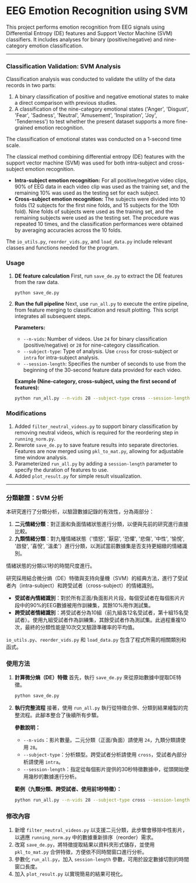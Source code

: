 # EEG Emotion Recognition using SVM

This project performs emotion recognition from EEG signals using Differential Entropy (DE) features and Support Vector Machine (SVM) classifiers. It includes analyses for binary (positive/negative) and nine-category emotion classification.

---

### Classification Validation: SVM Analysis

Classification analysis was conducted to validate the utility of the data records in two parts:
1.  A binary classification of positive and negative emotional states to make a direct comparison with previous studies.
2.  A classification of the nine-category emotional states ('Anger', 'Disgust', 'Fear', 'Sadness', 'Neutral', 'Amusement', 'Inspiration', 'Joy', 'Tenderness') to test whether the present dataset supports a more fine-grained emotion recognition.

The classification of emotional states was conducted on a 1-second time scale.

The classical method combining differential entropy (DE) features with the support vector machine (SVM) was used for both intra-subject and cross-subject emotion recognition.

*   **Intra-subject emotion recognition:** For all positive/negative video clips, 90% of EEG data in each video clip was used as the training set, and the remaining 10% was used as the testing set for each subject.
*   **Cross-subject emotion recognition:** The subjects were divided into 10 folds (12 subjects for the first nine folds, and 15 subjects for the 10th fold). Nine folds of subjects were used as the training set, and the remaining subjects were used as the testing set. The procedure was repeated 10 times, and the classification performances were obtained by averaging accuracies across the 10 folds.

The `io_utils.py`, `reorder_vids.py`, and `load_data.py` include relevant classes and functions needed for the program.

### Usage

1.  **DE feature calculation**
    First, run `save_de.py` to extract the DE features from the raw data.
    ```bash
    python save_de.py
    ```

2.  **Run the full pipeline**
    Next, use `run_all.py` to execute the entire pipeline, from feature merging to classification and result plotting. This script integrates all subsequent steps.

    **Parameters:**
    *   `--n-vids`: Number of videos. Use `24` for binary classification (positive/negative) or `28` for nine-category classification.
    *   `--subject-type`: Type of analysis. Use `cross` for cross-subject or `intra` for intra-subject analysis.
    *   `--session-length`: Specifies the number of seconds to use from the beginning of the 30-second feature data provided for each video.

    **Example (Nine-category, cross-subject, using the first second of features):**
    ```bash
    python run_all.py --n-vids 28 --subject-type cross --session-length 1
    ```

### Modifications

1.  Added `filter_neutral_videos.py` to support binary classification by removing neutral videos, which is required for the reordering step in `running_norm.py`.
2.  Rewrote `save_de.py` to save feature results into separate directories. Features are now merged using `pkl_to_mat.py`, allowing for adjustable time window analysis.
3.  Parameterized `run_all.py` by adding a `session-length` parameter to specify the duration of features to use.
4.  Added `plot_result.py` for simple result visualization.

---

### 分類驗證：SVM 分析

本研究進行了分類分析，以驗證數據記錄的有效性，分為兩部分：
1.  **二元情緒分類**：對正面和負面情緒狀態進行分類，以便與先前的研究進行直接比較。
2.  **九類情緒分類**：對九種情緒狀態（'憤怒', '厭惡', '恐懼', '悲傷', '中性', '愉悅', '啟發', '喜悅', '溫柔'）進行分類，以測試當前數據集是否支持更細緻的情緒識別。

情緒狀態的分類以1秒的時間尺度進行。

研究採用結合微分熵（DE）特徵與支持向量機（SVM）的經典方法，進行了受試者內（intra-subject）和跨受試者（cross-subject）的情緒識別。

*   **受試者內情緒識別**：對於所有正面/負面影片片段，每個受試者在每個影片片段中的90%的EEG數據被用作訓練集，其餘10%用作測試集。
*   **跨受試者情緒識別**：將受試者分為10組（前九組各12名受試者，第十組15名受試者）。使用九組受試者作為訓練集，其餘受試者作為測試集。此過程重複10次，最終的分類性能是10次交叉驗證準確率的平均值。

`io_utils.py`、`reorder_vids.py` 和 `load_data.py` 包含了程式所需的相關類別和函式。

### 使用方法

1.  **計算微分熵（DE）特徵**
    首先，執行 `save_de.py` 來從原始數據中提取DE特徵。
    ```bash
    python save_de.py
    ```

2.  **執行完整流程**
    接著，使用 `run_all.py` 執行從特徵合併、分類到結果繪製的完整流程。此腳本整合了後續所有步驟。

    **參數說明：**
    *   `--n-vids`：影片數量。二元分類（正面/負面）請使用 `24`，九類分類請使用 `28`。
    *   `--subject-type`：分析類型。跨受試者分析請使用 `cross`，受試者內部分析請使用 `intra`。
    *   `--session-length`：指定從每個影片提供的30秒特徵數據中，從頭開始使用幾秒的數據進行分析。

    **範例（九類分類、跨受試者、使用前1秒特徵）：**
    ```bash
    python run_all.py --n-vids 28 --subject-type cross --session-length 1
    ```

### 修改內容

1.  新增 `filter_neutral_videos.py` 以支援二元分類，此步驟會移除中性影片，以適應 `running_norm.py` 中的數據重新排序（reorder）需求。
2.  改寫 `save_de.py`，將特徵提取結果以資料夾形式儲存，並使用 `pkl_to_mat.py` 合併特徵，方便依不同時間窗口進行分析。
3.  參數化 `run_all.py`，加入 `session-length` 參數，可用於設定數據切割的時間窗口長度。
4.  加入 `plot_result.py` 以實現簡易的結果可視化。
